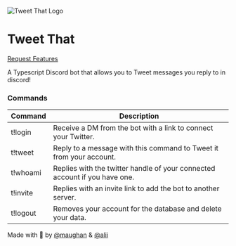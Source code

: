 ![Tweet That Logo](https://logodix.com/logo/512427.png)
# Tweet That

[Request Features](https://github.com/alii/tweet-that/discussions/6)

A Typescript Discord bot that allows you to Tweet messages you reply to in discord!

### Commands
| Command | Description |
| ----------- | ----------- |
| t!login | Receive a DM from the bot with a link to connect your Twitter. |
| t!tweet | Reply to a message with this command to Tweet it from your account. |
| t!whoami | Replies with the twitter handle of your connected account if you have one. |
| t!invite | Replies with an invite link to add the bot to another server. |
| t!logout | Removes your account for the database and delete your data. |

Made with 💖 by [@maughan](https://www.github.com/maughan) & [@alii](https://www.github.com/alii)
